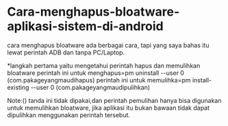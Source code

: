 # Cara-menghapus-bloatware-aplikasi-sistem-di-android

cara menghapus bloatware ada berbagai cara, tapi yang saya bahas itu lewat perintah ADB dan tanpa PC/Laptop.

*langkah pertama yaitu mengetahui perintah hapus dan memulihkan bloatware 
perintah ini untuk menghapus=pm uninstall --user 0 (com.pakageyangmaudihapus)
perintah ini untuk memulihka=pm install-existing --user 0 (com.pakageyangmaudipulihkan)

Note:() tanda ini tidak dipakai,dan perintah pemulihan hanya bisa digunakan untuk memulihkan bloatware, jika aplikasi itu bukan bawaan tidak dapat dipulihkan menggunakan perintah tersebut.

